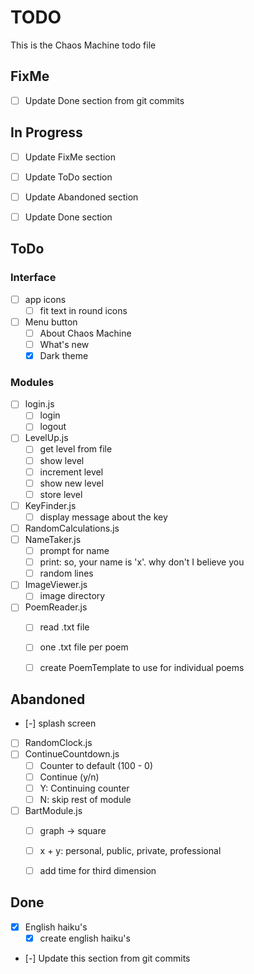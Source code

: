 # TODO

This is the Chaos Machine todo file


## FixMe
- [ ] Update Done section from git commits


## In Progress
- [ ] Update FixMe section
- [ ] Update ToDo section
- [ ] Update Abandoned section
- [ ] Update Done section


## ToDo

### Interface
- [ ] app icons
    - [ ] fit text in round icons
- [ ] Menu button
    - [ ] About Chaos Machine
    - [ ] What's new
    - [x] Dark theme

### Modules
- [ ] login.js
    - [ ] login
    - [ ] logout
- [ ] LevelUp.js
    - [ ] get level from file
    - [ ] show level
    - [ ] increment level
    - [ ] show new level
    - [ ] store level
- [ ] KeyFinder.js
    - [ ] display message about the key
- [ ] RandomCalculations.js
- [ ] NameTaker.js
    - [ ] prompt for name
    - [ ] print: so, your name is 'x'. why don't I believe you
    - [ ] random lines
- [ ] ImageViewer.js
    - [ ] image directory
- [ ] PoemReader.js
    - [ ] read .txt file
    - [ ] one .txt file per poem
    - [ ] create PoemTemplate to use for individual poems


## Abandoned
- [-] splash screen
- [ ] RandomClock.js
- [ ] ContinueCountdown.js
    - [ ] Counter to default (100 - 0)
    - [ ] Continue (y/n)
    - [ ] Y: Continuing counter
    - [ ] N: skip rest of module
- [ ] BartModule.js
    - [ ] graph -> square
    - [ ] x + y: personal, public, private, professional
    - [ ] add time for third dimension


## Done
- [x] English haiku's
    - [x] create english haiku's
- [-] Update this section from git commits
